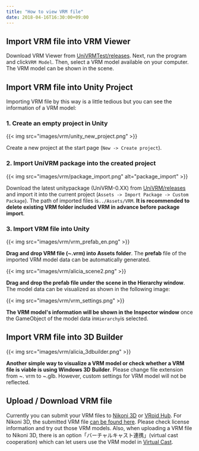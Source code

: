 ```yaml
---
title: "How to view VRM file"
date: 2018-04-16T16:30:00+09:00
---
```


## Import VRM file into VRM Viewer
Download VRM Viewer from [UniVRMTest/releases](https://github.com/vrm-c/UniVRMTest/releases). Next, run the program and click``VRM Model``. Then, select a VRM model available on your computer. The VRM model can be shown in the scene.

## Import VRM file into Unity Project
Importing VRM file by this way is a little tedious but you can see the information of a VRM model:

### 1. Create an empty project in Unity
{{< img src="images/vrm/unity_new_project.png" >}}

Create a new project at the start page (``New -> Create project``).

### 2. Import UniVRM package into the created project
{{< img src="images/vrm/package_import.png" alt="package_import" >}}

Download the latest unitypackage (UniVRM-0.XX) from [UniVRM/releases](https://github.com/vrm-c/UniVRM/releases) and import it into the current project (``Assets -> Import Package -> Custom Package``). The path of imported files is``../Assets/VRM``. **It is recommended to delete existing VRM folder included VRM in advance before package import**.

### 3. Import VRM file into Unity 
{{< img src="images/vrm/vrm_prefab_en.png" >}}

**Drag and drop VRM file (~.vrm) into Assets folder**. The **prefab** file of the imported VRM model data can be automatically generated.

{{< img src="images/vrm/alicia_scene2.png" >}}

**Drag and drop the prefab file under the scene in the Hierarchy window**. The model data can be visualized as shown in the following image:

{{< img src="images/vrm/vrm_settings.png" >}}

**The VRM model's information will be shown in the Inspector window** once the GameObject of the model data in``Hierarchy``is selected.

## Import VRM file into 3D Builder

{{< img src="images/vrm/alicia_3dbuilder.png" >}}

**Another simple way to visualize a VRM model or check whether a VRM file is viable is using Windows 3D Builder**. Please change file extension from ~. vrm to ~.glb. However, custom settings for VRM model will not be reflected.

## Upload / Download VRM file
Currently you can submit your VRM files to [Nikoni 3D](http://3d.nicovideo.jp/) or [VRoid Hub](https://hub.vroid.com/). For Nikoni 3D, the submitted VRM file [can be found here](https://3d.nicovideo.jp/search?word_type=tag&word=VRM). Please check license information and try out those VRM models. 
Also, when uploading a VRM file to Nikoni 3D, there is an option「バーチャルキャスト連携」(virtual cast cooperation) which can let users use the VRM model in [Virtual Cast](https://virtualcast.jp/).